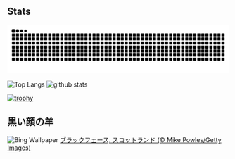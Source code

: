 ## Stats
<picture>
  <source media="(prefers-color-scheme: dark)" srcset="https://raw.githubusercontent.com/ba230t/ba230t/output/github-contribution-grid-snake-dark.svg">
  <source media="(prefers-color-scheme: light)" srcset="https://raw.githubusercontent.com/ba230t/ba230t/output/github-contribution-grid-snake.svg">
  <img alt="github contribution grid snake animation" src="https://raw.githubusercontent.com/ba230t/ba230t/output/github-contribution-grid-snake.svg">
</picture>

<p align="left">
  <img alt="Top Langs" height="150px" src="https://github-readme-stats.vercel.app/api/top-langs/?username=ba230t&layout=compact&theme=transparent" />
  <img alt="github stats" height="150px" src="https://github-readme-stats.vercel.app/api?username=ba230t&theme=transparent" />
</p>

[![trophy](https://github-profile-trophy.vercel.app/?username=ba230t&theme=transparent&column=7)](https://github.com/ryo-ma/github-profile-trophy)


<!-- Bing Wallpaper Start -->
## 黒い顔の羊
![Bing Wallpaper](https://www.bing.com/th?id=OHR.ScottishSheep_JA-JP7061956700_1920x1080.jpg&rf=LaDigue_1920x1080.jpg&pid=hp)
[ブラックフェース, スコットランド  (© Mike Powles/Getty Images)](https://www.bing.com/search?q=%E7%BE%8A%E3%81%AE%E5%93%81%E7%A8%AE+%E3%83%96%E3%83%A9%E3%83%83%E3%82%AF%E3%83%95%E3%82%A7%E3%83%BC%E3%82%B9&form=hpcapt&filters=HpDate%3a%2220250204_1500%22)
<!-- Bing Wallpaper End -->
